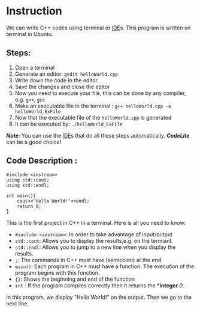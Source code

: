 # Instruction

We can write C++ codes using terminal or [IDE][ref_ide]s. This program is written on terminal in Ubuntu.

## Steps:

1. Open a terminal
2. Generate an editor: `gedit helloWorld.cpp`
3. Write down the code in the editor
4. Save the changes and close the editor
5. Now you need to execute your file, this can be done by any compiler, e.g. `g++`, `gcc`
6. Make an executable file in the terminal : `g++ helloWorld.cpp -o helloWorld_ExFile`
7. Now that the executable file of the `helloWorld.cpp` is generated
8. It can be executed by:  `./helloWorld_ExFile`

__*Note*__: You can use the [IDE][ref_ide]s that do all these steps automatically. ***CodeLite*** can be a good choice!


## Code Description : 
```
#include <iostream>
using std::cout;
using std::endl;

int main(){
    cout<<"Hello World!"<<endl;
    return 0;
}
```
This is the first project in C++ in a terminal. Here is all you need to know:


* `#include <iostream>`: In order to take advantage of input/output
* `std::cout`: Allows you to display the results,e.g. on the termianl.
* `std::endl`: Allows you to jump to a new line when you display the results.
* `;`: The commands in C++ must have  (semicolon) at the end.
* `main()`: Each program in C++ must have a  function. The execution of the program begins with this function. 
* `{}`: Shows the beginning and end of the function
* `int` : If the program compiles correctly then it returns the ***integer** *0*.

In this program, we display "Hello World!" on the output. Then we go to the next line.

[ref_ide]: https://hackr.io/blog/cpp-ide
